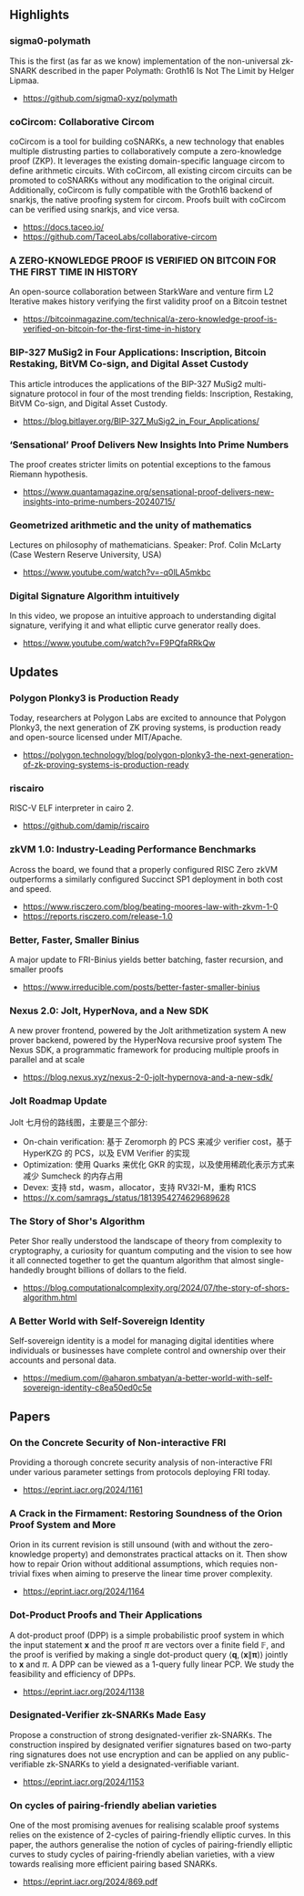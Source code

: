 ## Highlights
### sigma0-polymath
This is the first (as far as we know) implementation of the non-universal zk-SNARK described in the paper Polymath: Groth16 Is Not The Limit by Helger Lipmaa.
- <https://github.com/sigma0-xyz/polymath>

### coCircom: Collaborative Circom
coCircom is a tool for building coSNARKs, a new technology that enables multiple distrusting parties to collaboratively compute a zero-knowledge proof (ZKP). It leverages the existing domain-specific language circom to define arithmetic circuits. With coCircom, all existing circom circuits can be promoted to coSNARKs without any modification to the original circuit. Additionally, coCircom is fully compatible with the Groth16 backend of snarkjs, the native proofing system for circom. Proofs built with coCircom can be verified using snarkjs, and vice versa.
- <https://docs.taceo.io/>
- <https://github.com/TaceoLabs/collaborative-circom>

### A ZERO-KNOWLEDGE PROOF IS VERIFIED ON BITCOIN FOR THE FIRST TIME IN HISTORY
An open-source collaboration between StarkWare and venture firm L2 Iterative makes history verifying the first validity proof on a Bitcoin testnet
- <https://bitcoinmagazine.com/technical/a-zero-knowledge-proof-is-verified-on-bitcoin-for-the-first-time-in-history>

### BIP-327 MuSig2 in Four Applications: Inscription, Bitcoin Restaking, BitVM Co-sign, and Digital Asset Custody
This article introduces the applications of the BIP-327 MuSig2 multi-signature protocol in four of the most trending fields: Inscription, Restaking, BitVM Co-sign, and Digital Asset Custody.
- <https://blog.bitlayer.org/BIP-327_MuSig2_in_Four_Applications/>

### ‘Sensational’ Proof Delivers New Insights Into Prime Numbers
The proof creates stricter limits on potential exceptions to the famous Riemann hypothesis.
- <https://www.quantamagazine.org/sensational-proof-delivers-new-insights-into-prime-numbers-20240715/>

### Geometrized arithmetic and the unity of mathematics
Lectures on philosophy of mathematicians. Speaker: Prof. Colin McLarty (Case Western Reserve University, USA)
- <https://www.youtube.com/watch?v=-q0lLA5mkbc>

### Digital Signature Algorithm intuitively
In this video, we propose an intuitive approach to understanding digital signature, verifying it and what elliptic curve generator really does. 
- <https://www.youtube.com/watch?v=F9PQfaRRkQw>

## Updates
### Polygon Plonky3 is Production Ready
Today, researchers at Polygon Labs are excited to announce that Polygon Plonky3, the next generation of ZK proving systems, is production ready and open-source licensed under MIT/Apache.
- <https://polygon.technology/blog/polygon-plonky3-the-next-generation-of-zk-proving-systems-is-production-ready>

### riscairo
RISC-V ELF interpreter in cairo 2.
- <https://github.com/damip/riscairo>

### zkVM 1.0: Industry-Leading Performance Benchmarks
Across the board, we found that a properly configured RISC Zero zkVM outperforms a similarly configured Succinct SP1 deployment in both cost and speed.
- <https://www.risczero.com/blog/beating-moores-law-with-zkvm-1-0>
- <https://reports.risczero.com/release-1.0>

### Better, Faster, Smaller Binius
A major update to FRI-Binius yields better batching, faster recursion, and smaller proofs
- <https://www.irreducible.com/posts/better-faster-smaller-binius>

### Nexus 2.0: Jolt, HyperNova, and a New SDK
A new prover frontend, powered by the Jolt arithmetization system
A new prover backend, powered by the HyperNova recursive proof system
The Nexus SDK, a programmatic framework for producing multiple proofs in parallel and at scale
- <https://blog.nexus.xyz/nexus-2-0-jolt-hypernova-and-a-new-sdk/>

### Jolt Roadmap Update
Jolt 七月份的路线图，主要是三个部分:
- On-chain verification: 基于 Zeromorph 的 PCS 来减少 verifier cost，基于 HyperKZG 的 PCS，以及 EVM Verifier 的实现
- Optimization: 使用 Quarks 来优化 GKR 的实现，以及使用稀疏化表示方式来减少 Sumcheck 的内存占用
- Devex: 支持 std，wasm，allocator，支持 RV32I-M，重构 R1CS
- <https://x.com/samrags_/status/1813954274629689628>

### The Story of Shor's Algorithm
Peter Shor really understood the landscape of theory from complexity to cryptography, a curiosity for quantum computing and the vision to see how it all connected together to get the quantum algorithm that almost single-handedly brought billions of dollars to the field.
- <https://blog.computationalcomplexity.org/2024/07/the-story-of-shors-algorithm.html>

### A Better World with Self-Sovereign Identity
Self-sovereign identity is a model for managing digital identities where individuals or businesses have complete control and ownership over their accounts and personal data.
- <https://medium.com/@aharon.smbatyan/a-better-world-with-self-sovereign-identity-c8ea50ed0c5e>

## Papers
### On the Concrete Security of Non-interactive FRI
Providing a thorough concrete security analysis of non-interactive FRI under various parameter settings from protocols deploying  FRI today. 
- <https://eprint.iacr.org/2024/1161>
### A Crack in the Firmament: Restoring Soundness of the Orion Proof System and More
Orion in its current revision is still unsound (with and without the zero-knowledge property) and demonstrates practical attacks on it. Then show how to repair Orion without additional assumptions, which requies non-trivial fixes when aiming to preserve the linear time prover complexity.
- <https://eprint.iacr.org/2024/1164>
### Dot-Product Proofs and Their Applications
A dot-product proof (DPP) is a simple probabilistic proof system in which the input statement $\mathbf{x}$ and the proof $\pi$ are vectors over a finite field $\mathbb{F}$, and the proof is verified by making a single dot-product query $\langle\mathbf{q},(\mathbf{x} \| \boldsymbol{\pi})\rangle$ jointly to $\mathbf{x}$ and $\pi$. A DPP can be viewed as a 1-query fully linear PCP. We study the feasibility and efficiency of DPPs.
- <https://eprint.iacr.org/2024/1138>

### Designated-Verifier zk-SNARKs Made Easy
Propose a construction of strong designated-verifier zk-SNARKs. The construction inspired by designated verifier signatures based on two-party ring signatures does not use encryption and can be applied on any public-verifiable zk-SNARKs to yield a designated-verifiable variant. 
- <https://eprint.iacr.org/2024/1153>

### On cycles of pairing-friendly abelian varieties
One of the most promising avenues for realising scalable proof systems relies on the existence of 2-cycles of pairing-friendly elliptic curves. In this paper, the authors generalise the notion of cycles of pairing-friendly elliptic curves to study cycles of pairing-friendly abelian varieties, with a view towards realising more efficient pairing based SNARKs.
- <https://eprint.iacr.org/2024/869.pdf>
